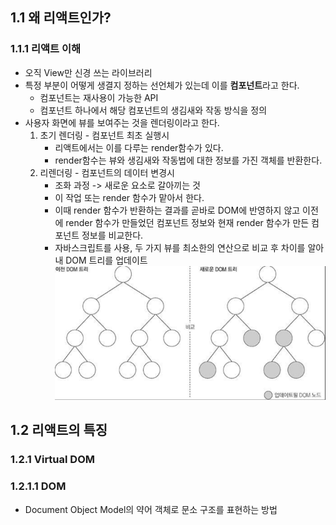 ## 1.1 왜 리액트인가?
### 1.1.1 리액트 이해
- 오직 View만 신경 쓰는 라이브러리
- 특정 부분이 어떻게 생결지 정하는 선언체가 있는데 이를 **컴포넌트**라고 한다.
    - 컴포넌트는 재사용이 가능한 API
    - 컴포넌트 하나에서 해당 컴포넌트의 생김새와 작동 방식을 정의
- 사용자 화면에 뷰를 보여주는 것을 렌더링이라고 한다.
    1. 초기 렌더링 - 컴포넌트 최초 실행시
        - 리액트에서는 이를 다루는 render함수가 있다.
        - render함수는 뷰와 생김새와 작동법에 대한 정보를 가진 객체를 반환한다.
    2. 리렌더링 - 컴포넌트의 데이터 변경시
        - 조화 과정 -> 새로운 요소로 갈아끼는 것
        - 이 작업 또는 render 함수가 맡아서 한다.
        - 이때 render 함수가 반환하는 결과를 곧바로 DOM에 반영하지 않고 이전에 render 함수가 만들었던 컴포넌트 정보와 현재 render 함수가 만든 컴포넌트 정보를 비교한다.
        - 자바스크립트를 사용, 두 가지 뷰를 최소한의 연산으로 비교 후 차이를 알아내 DOM 트리를 업데이트
        ![alt text](image.png)

## 1.2 리액트의 특징
### 1.2.1 Virtual DOM
### 1.2.1.1 DOM
- Document Object Model의 약어 객체로 문소 구조를 표현하는 방법